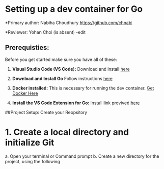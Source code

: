 # Setting up a dev container for Go
*Primary author: Nabiha Choudhury https://github.com/chnabi

*Reviewer: Yohan Choi (is absent) -edit

## Prerequisties: 
Before you get started make sure you have all of these: 

1. **Visual Studio Code (VS Code):** Download and install [here](https://code.visualstudio.com/)

2. **Download and Install Go** Follow instructions [here](https://go.dev/doc/install)

3. **Docker installed:** This is necessary for running the dev container. [Get Docker Here](https://www.docker.com/products/docker-desktop/)

4. **Install the VS Code Extension for Go:** Install link provived [here](https://code.visualstudio.com/docs/languages/go)   

##Project Setup: Create your Reopsitory
# 1. Create a local directory and initialize Git
a. Open your terminal or Command prompt 
b. Create a new directory for the project, using the following
